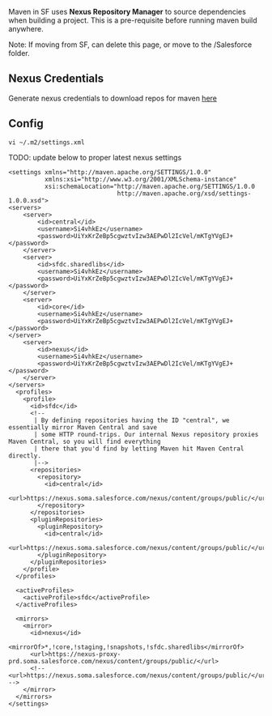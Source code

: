 Maven in SF uses **Nexus Repository Manager** to source dependencies when building a project. This is a pre-requisite before running maven build anywhere.

Note: If moving from SF, can delete this page, or move to the /Salesforce folder.
## Nexus Credentials

Generate nexus credentials to download repos for maven [here](https://confluence.internal.salesforce.com/display/ESVC/Infrastructure#Infrastructure-SettingsXML)

## Config

```
vi ~/.m2/settings.xml
```

TODO: update below to proper latest nexus settings

```
<settings xmlns="http://maven.apache.org/SETTINGS/1.0.0"
          xmlns:xsi="http://www.w3.org/2001/XMLSchema-instance"
          xsi:schemaLocation="http://maven.apache.org/SETTINGS/1.0.0
                              http://maven.apache.org/xsd/settings-1.0.0.xsd">
<servers>
    <server>
        <id>central</id>
        <username>Si4vhkEz</username>
        <password>UiYxKrZeBp5cgwztvIzw3AEPwDl2IcVel/mKTgYVgEJ+</password>
    </server>
    <server>
        <id>sfdc.sharedlibs</id>
        <username>Si4vhkEz</username>
        <password>UiYxKrZeBp5cgwztvIzw3AEPwDl2IcVel/mKTgYVgEJ+</password>
    </server>
    <server>
        <id>core</id>
        <username>Si4vhkEz</username>
        <password>UiYxKrZeBp5cgwztvIzw3AEPwDl2IcVel/mKTgYVgEJ+</password>
</server>
    <server>
        <id>nexus</id>
        <username>Si4vhkEz</username>
        <password>UiYxKrZeBp5cgwztvIzw3AEPwDl2IcVel/mKTgYVgEJ+</password>
    </server>
</servers>
  <profiles>
    <profile>
      <id>sfdc</id>
      <!--
       | By defining repositories having the ID "central", we essentially mirror Maven Central and save
       | some HTTP round-trips. Our internal Nexus repository proxies Maven Central, so you will find everything
       | there that you'd find by letting Maven hit Maven Central directly.
       |-->
      <repositories>
        <repository>
          <id>central</id>
          <url>https://nexus.soma.salesforce.com/nexus/content/groups/public/</url>
        </repository>
      </repositories>
      <pluginRepositories>
        <pluginRepository>
          <id>central</id>
          <url>https://nexus.soma.salesforce.com/nexus/content/groups/public/</url>
        </pluginRepository>
      </pluginRepositories>
    </profile>
  </profiles>

  <activeProfiles>
    <activeProfile>sfdc</activeProfile>
  </activeProfiles>

  <mirrors>
    <mirror>
      <id>nexus</id>
      <mirrorOf>*,!core,!staging,!snapshots,!sfdc.sharedlibs</mirrorOf>
      <url>https://nexus-proxy-prd.soma.salesforce.com/nexus/content/groups/public/</url>
      <!-- <url>https://nexus.soma.salesforce.com/nexus/content/groups/public/</url> -->
    </mirror>
  </mirrors>
</settings>

```